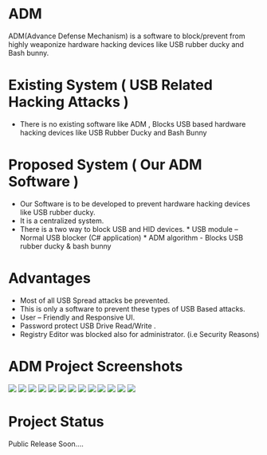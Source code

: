 # ADM
ADM(Advance Defense Mechanism) is a software to block/prevent from highly weaponize hardware hacking devices like USB rubber ducky and Bash bunny.

# Existing System ( USB Related Hacking Attacks )
  * There is no existing software like ADM , Blocks USB based hardware hacking devices like USB Rubber Ducky and Bash Bunny
  
# Proposed System ( Our ADM Software )
  * Our Software is to be developed to prevent hardware hacking devices like USB rubber ducky.
  * It is a centralized  system.
  * There is a two way to block USB and HID devices.
            * USB module – Normal USB blocker (C# application)
            * ADM algorithm -  Blocks USB rubber ducky & bash bunny
# Advantages 
  * Most of all USB Spread attacks  be prevented.
  * This is only a software to prevent these types of USB Based attacks.
  * User – Friendly and Responsive UI.
  * Password protect USB Drive Read/Write .
  * Registry Editor was blocked also for administrator. (i.e Security Reasons)

# ADM Project Screenshots
![](https://github.com/haries-dev/ADM/blob/main/Images/1.png)
![](https://github.com/haries-dev/ADM/blob/main/Images/2.png)
![](https://github.com/haries-dev/ADM/blob/main/Images/3.png)
![](https://github.com/haries-dev/ADM/blob/main/Images/4.png)
![](https://github.com/haries-dev/ADM/blob/main/Images/5.png)
![](https://github.com/haries-dev/ADM/blob/main/Images/6.png)
![](https://github.com/haries-dev/ADM/blob/main/Images/7.png)
![](https://github.com/haries-dev/ADM/blob/main/Images/8.png)
![](https://github.com/haries-dev/ADM/blob/main/Images/9.png)
![](https://github.com/haries-dev/ADM/blob/main/Images/10.png)
![](https://github.com/haries-dev/ADM/blob/main/Images/11.png)
![](https://github.com/haries-dev/ADM/blob/main/Images/12.png)
![](https://github.com/haries-dev/ADM/blob/main/Images/13.png)

# Project Status
Public Release Soon....


